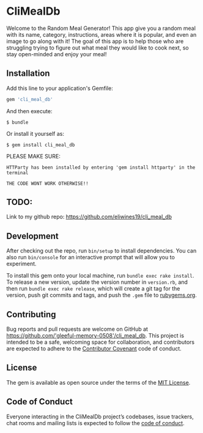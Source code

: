 # CliMealDb

Welcome to the Random Meal Generator! This app give you a random meal with its name, category, instructions, areas where it is popular, and even an image to go along with it! The goal of this app is to help those who are struggling trying to figure out what meal they would like to cook next, so stay open-minded and enjoy your meal!

## Installation

Add this line to your application's Gemfile:

```ruby
gem 'cli_meal_db'
```

And then execute:

    $ bundle

Or install it yourself as:

    $ gem install cli_meal_db

PLEASE MAKE SURE:

    HTTParty has been installed by entering 'gem install httparty' in the terminal

    THE CODE WONT WORK OTHERWISE!!

## TODO:

  Link to my github repo: https://github.com/eliwines19/cli_meal_db

## Development

After checking out the repo, run `bin/setup` to install dependencies. You can also run `bin/console` for an interactive prompt that will allow you to experiment.

To install this gem onto your local machine, run `bundle exec rake install`. To release a new version, update the version number in `version.rb`, and then run `bundle exec rake release`, which will create a git tag for the version, push git commits and tags, and push the `.gem` file to [rubygems.org](https://rubygems.org).

## Contributing

Bug reports and pull requests are welcome on GitHub at https://github.com/'gleeful-memory-0508'/cli_meal_db. This project is intended to be a safe, welcoming space for collaboration, and contributors are expected to adhere to the [Contributor Covenant](http://contributor-covenant.org) code of conduct.

## License

The gem is available as open source under the terms of the [MIT License](https://opensource.org/licenses/MIT).

## Code of Conduct

Everyone interacting in the CliMealDb project’s codebases, issue trackers, chat rooms and mailing lists is expected to follow the [code of conduct](https://github.com/'gleeful-memory-0508'/cli_meal_db/blob/master/CODE_OF_CONDUCT.md).
